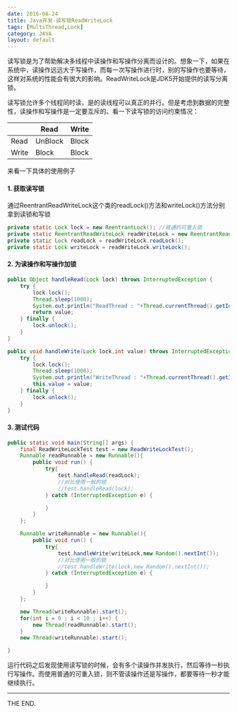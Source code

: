 ```yaml
---
date: 2016-08-24
title: Java并发-读写锁ReadWriteLock
tags: [MultiThread,Lock]
category: JAVA
layout: default
---
```


读写锁是为了帮助解决多线程中读操作和写操作分离而设计的。想象一下，如果在系统中，读操作远远大于写操作，而每一次写操作进行时，别的写操作也要等待，这样对系统的性能会有很大的影响。ReadWriteLock是JDK5开始提供的读写分离锁。

<!--more-->

读写锁允许多个线程同时读，是的读线程可以真正的并行。但是考虑到数据的完整性，读操作和写操作是一定要互斥的。看一下读写锁的访问约束情况：

|     |Read   |Write|
|-----|-------|-----|
|Read |UnBlock|Block|
|Write|Block  |Block|

来看一下具体的使用例子

#### 1. 获取读写锁

通过ReentrantReadWriteLock这个类的readLock()方法和writeLock()方法分别拿到读锁和写锁

```java
private static Lock lock = new ReentrantLock(); //普通的可重入锁
private static ReentrantReadWriteLock readWriteLock = new ReentrantReadWriteLock();//读写分离锁
private static Lock readLock = readWriteLock.readLock();
private static Lock writeLock = readWriteLock.writeLock();
```

#### 2. 为读操作和写操作加锁

```java
public Object handleRead(Lock lock) throws InterruptedException {
    try {
        lock.lock();
        Thread.sleep(1000);
        System.out.println("ReadThread : "+Thread.currentThread().getId() + " | value = "+value);
        return value;
    } finally {
        lock.unlock();
    }
}

public void handleWrite(Lock lock,int value) throws InterruptedException {
    try {
        lock.lock();
        Thread.sleep(1000);
        System.out.println("WriteThread : "+Thread.currentThread().getId() + " | value = "+value);
        this.value = value;
    } finally {
        lock.unlock();
    }
}
```

#### 3. 测试代码

```java
public static void main(String[] args) {
    final ReadWriteLockTest test = new ReadWriteLockTest();
    Runnable readRunnable = new Runnable(){
        public void run() {
            try{
                test.handleRead(readLock);
                //对比使用一般的锁
                //test.handleRead(lock);
            } catch (InterruptedException e) {

            }
        }
    };

    Runnable writeRunnable = new Runnable(){
        public void run() {
            try{
                test.handleWrite(writeLock,new Random().nextInt());
                //对比使用一般的锁
                //test.handleWrite(lock,new Random().nextInt());
            } catch (InterruptedException e) {

            }
        }
    };

    new Thread(writeRunnable).start();
    for(int i = 0 ; i < 10 ; i++) {
        new Thread(readRunnable).start();
    }
    new Thread(writeRunnable).start();

}
```

运行代码之后发现使用读写锁的时候，会有多个读操作并发执行，然后等待一秒执行写操作。而使用普通的可重入锁，则不管读操作还是写操作，都要等待一秒才能继续执行。

- - -
THE END.
